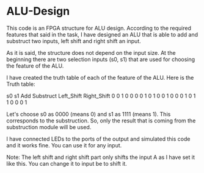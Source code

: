 # ALU-Design

This code is an FPGA structure for ALU design. According to the required features that said in the task,
I have designed an ALU that is able to add and substruct two inputs, left shift and right shift an input.

As it is said, the structure does not depend on the input size. At the beginning there are two selection inputs (s0, s1)
that are used for choosing the feature of the ALU. 

I have created the truth table of each of the feature of the ALU. Here is the Truth table:

s0   s1   Add   Substruct   Left_Shift   Right_Shift
0    0    1         0           0             0
0    1    0         1           0             0
1    0    0         0           1             0
1    1    0         0           0             1

Let's choose s0 as 0000 (means 0) and s1 as 1111 (means 1). This corresponds to the substruction. So, only the result
that is coming from the substruction module will be used.

I have connected LEDs to the ports of the output and simulated this code and it works fine. You can use it for any input.

Note: The left shift and right shift part only shifts the input A as I have set it like this. You can change it to input be to shift it. 

